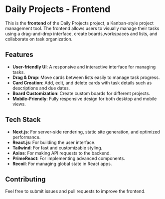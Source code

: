 # Daily Projects - Frontend

This is the **frontend** of the Daily Projects project, a Kanban-style project management tool. The frontend allows users to visually manage their tasks using a drag-and-drop interface, create boards,workspaces and lists, and collaborate on task organization.

## Features

- **User-friendly UI**: A responsive and interactive interface for managing tasks.
- **Drag & Drop**: Move cards between lists easily to manage task progress.
- **Card Creation**: Add, edit, and delete cards with task details such as descriptions and due dates.
- **Board Customization**: Create custom boards for different projects.
- **Mobile-Friendly**: Fully responsive design for both desktop and mobile views.

## Tech Stack

- **Next.js**: For server-side rendering, static site generation, and optimized performance.
- **React.js**: For building the user interface.
- **Tailwind**: For fast and customizable styling.
- **Axios**: For making API requests to the backend.
- **PrimeReact**: For implementing advanced components.
- **Recoil**: For managing global state in React apps.

## Contributing

Feel free to submit issues and pull requests to improve the frontend.